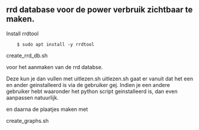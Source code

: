 ## rrd database voor de power verbruik zichtbaar te maken.

Install rrdtool

```
	$ sudo apt install -y rrdtool
```

create_rrd_db.sh

voor het aanmaken van de rrd databse.

Deze kun je dan vullen met uitlezen.sh
uitlezen.sh gaat er vanuit dat het een en ander geinstalleerd is via de gebruiker gej. Indien je een andere gebruiker hebt waaronder het python script geinstalleerd is, dan even aanpassen natuurlijk.

en daarna de plaatjes maken met



create_graphs.sh
